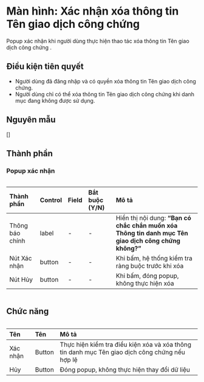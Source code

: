 # Màn hình: Xác nhận xóa thông tin Tên giao dịch công chứng
Popup xác nhận khi người dùng thực hiện thao tác xóa thông tin Tên giao dịch công chứng .

## Điều kiện tiên quyết
- Người dùng đã đăng nhập và có quyền xóa thông tin Tên giao dịch công chứng.
- Người dùng chỉ có thể xóa thông tin Tên giao dịch công chứng khi danh mục đang không được sử dụng.

## Nguyên mẫu
[]

## Thành phần

### Popup xác nhận

<div style="overflow-x:auto">

| Thành phần      | Control | Field | Bắt buộc (Y/N) | Mô tả                                                                                                        |
|:----------------|:--------|:------|:---------------|:-------------------------------------------------------------------------------------------------------------|
| Thông báo chính | label   | -     | -              | Hiển thị nội dung: **“Bạn có chắc chắn muốn xóa Thông tin danh mục Tên giao dịch công chứng không?”**        |
| Nút Xác nhận    | button  | -     | -              | Khi bấm, hệ thống kiểm tra ràng buộc trước khi xóa                                                           |
| Nút Hủy         | button  | -     | -              | Khi bấm, đóng popup, không thực hiện xóa                                                                     |

</div>

## Chức năng

<div style="overflow-x:auto">

| Tên        | Tên   | Mô tả                                                                                                   |
| :--------- | :----- | :----------------------------------------------------------------------------------------------------- |
| Xác nhận   | Button | Thực hiện kiểm tra điều kiện xóa và xóa thông tin danh mục Tên giao dịch công chứng nếu hợp lệ         |
| Hủy        | Button | Đóng popup, không thực hiện thay đổi dữ liệu                                                           |

</div>

